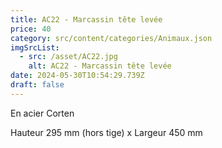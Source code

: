```yaml
---
title: AC22 - Marcassin tête levée
price: 40
category: src/content/categories/Animaux.json
imgSrcList:
  - src: /asset/AC22.jpg
    alt: AC22 - Marcassin tête levée
date: 2024-05-30T10:54:29.739Z
draft: false
---
```


En acier Corten

Hauteur 295 mm (hors tige) x Largeur 450 mm
